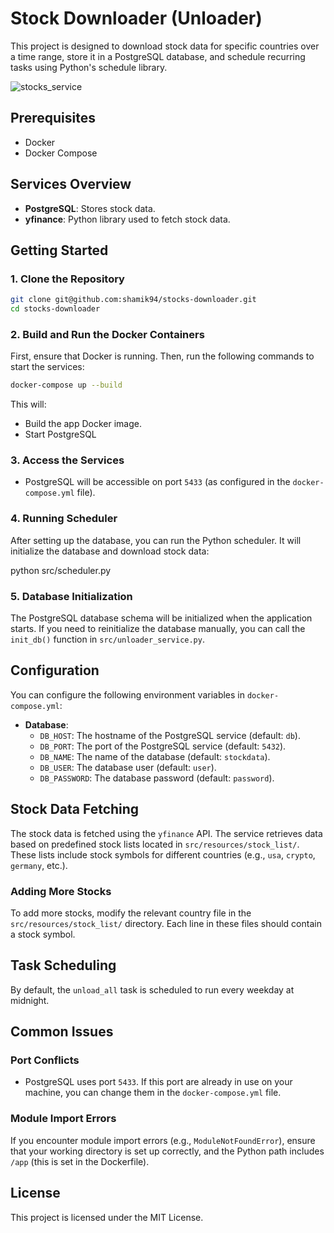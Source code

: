 
# Stock Downloader (Unloader)
This project is designed to download stock data for specific countries over a time range, store it in a PostgreSQL database, and schedule recurring tasks using Python's schedule library.

![stocks_service](https://github.com/user-attachments/assets/1e8643e1-60cc-49cc-8bbf-7ae1aa8e10d9)


## Prerequisites

- Docker
- Docker Compose

## Services Overview

- **PostgreSQL**: Stores stock data.
- **yfinance**: Python library used to fetch stock data.

## Getting Started

### 1. Clone the Repository

```bash
git clone git@github.com:shamik94/stocks-downloader.git
cd stocks-downloader
```

### 2. Build and Run the Docker Containers

First, ensure that Docker is running. Then, run the following commands to start the services:

```bash
docker-compose up --build
```

This will:
- Build the app Docker image.
- Start PostgreSQL

### 3. Access the Services

- PostgreSQL will be accessible on port `5433` (as configured in the `docker-compose.yml` file).

### 4. Running Scheduler

After setting up the database, you can run the Python scheduler. It will initialize the database and download stock data:

python src/scheduler.py


### 5. Database Initialization

The PostgreSQL database schema will be initialized when the application starts. If you need to reinitialize the database manually, you can call the `init_db()` function in `src/unloader_service.py`.

## Configuration

You can configure the following environment variables in `docker-compose.yml`:

- **Database**:
  - `DB_HOST`: The hostname of the PostgreSQL service (default: `db`).
  - `DB_PORT`: The port of the PostgreSQL service (default: `5432`).
  - `DB_NAME`: The name of the database (default: `stockdata`).
  - `DB_USER`: The database user (default: `user`).
  - `DB_PASSWORD`: The database password (default: `password`).
  

## Stock Data Fetching

The stock data is fetched using the `yfinance` API. The service retrieves data based on predefined stock lists located in `src/resources/stock_list/`. These lists include stock symbols for different countries (e.g., `usa`, `crypto`, `germany`, etc.).

### Adding More Stocks

To add more stocks, modify the relevant country file in the `src/resources/stock_list/` directory. Each line in these files should contain a stock symbol.

## Task Scheduling

By default, the `unload_all` task is scheduled to run every weekday at midnight.

## Common Issues

### Port Conflicts

- PostgreSQL uses port `5433`. If this port are already in use on your machine, you can change them in the `docker-compose.yml` file.

### Module Import Errors

If you encounter module import errors (e.g., `ModuleNotFoundError`), ensure that your working directory is set up correctly, and the Python path includes `/app` (this is set in the Dockerfile).

## License

This project is licensed under the MIT License.
